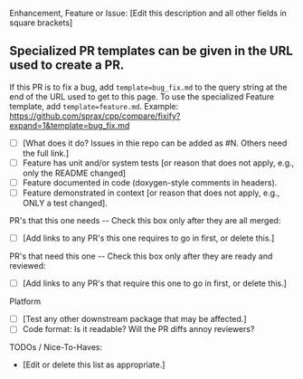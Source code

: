 Enhancement, Feature or Issue: [Edit this description and all other fields in square brackets]

## Specialized PR templates can be given in the URL used to create a PR.

If this PR is to fix a bug, add `template=bug_fix.md`
to the query string at the end of the URL used to get to this page.
To use the specialized Feature template, add `template=feature.md`.
Example: https://github.com/sprax/cpp/compare/fixify?expand=1&template=bug_fix.md

- [ ] [What does it do?  Issues in thie repo can be added as #N.  Others need the full link.]
- [ ] Feature has unit and/or system tests [or reason that does not apply, e.g., only the README changed]
- [ ] Feature documented in code (doxygen-style comments in headers).
- [ ] Feature demonstrated in context [or reason that does not apply, e.g., ONLY a test changed].

PR's that this one needs -- Check this box only after they are all merged:
- [ ] [Add links to any PR's this one requires to go in first, or delete this.]

PR's that need this one -- Check this box only after they are ready and reviewed:
- [ ] [Add links to any PR's that require this one to go in first, or delete this.]

Platform
- [ ] [Test any other downstream package that may be affected.]
- [ ] Code format: Is it readable?  Will the PR diffs annoy reviewers?

TODOs / Nice-To-Haves:
- [Edit or delete this list as appropriate.]
